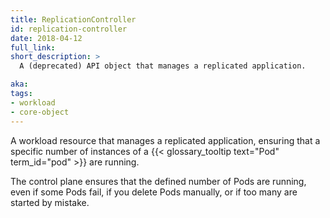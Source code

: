 ```yaml
---
title: ReplicationController
id: replication-controller
date: 2018-04-12
full_link: 
short_description: >
  A (deprecated) API object that manages a replicated application.

aka: 
tags:
- workload
- core-object
---
```

 A workload resource that manages a replicated application, ensuring that
a specific number of instances of a {{< glossary_tooltip text="Pod" term_id="pod" >}} are running.

<!--more-->

The control plane ensures that the defined number of Pods are running, even if some
Pods fail, if you delete Pods manually, or if too many are started by mistake.

